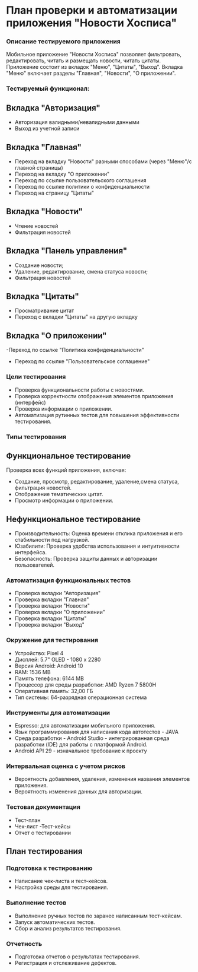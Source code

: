 # План проверки и автоматизации приложения "Новости Хосписа"

### Описание тестируемого приложения
Мобильное приложение "Новости Хосписа" позволяет фильтровать, редактировать, читать и размещать новости, читать цитаты. Приложение состоит из вкладок "Меню", "Цитаты", "Выход". Вкладка "Меню" включает разделы  "Главная", "Новости", "О приложении".
### Тестируемый функционал:
## Вкладка "Авторизация"
- Авторизация валидными/невалидными данными
- Выход из учетной записи
## Вкладка "Главная"
- Переход на вкладку "Новости" разными способами (через "Меню"/с главной страницы)
- Переход на вкладку "О приложении"
- Переход по ссылке пользовательского соглашения
- Переход по ссылке политики о конфиденциальности
- Переход на страницу "Цитаты"
## Вкладка "Новости"
- Чтение новостей
- Фильтрация новостей
## Вкладка "Панель управления"
- Создание новости;
- Удаление, редактирование, смена статуса новости;
- Фильтрация новостей
## Вкладка "Цитаты"
- Просматривание цитат
- Переход с вкладки "Цитаты" на другую вкладку
## Вкладка "О приложении"
-Переход по ссылке "Политика конфиденциальности"
- Переход по ссылке "Пользовательское соглашение"

### Цели тестирования
- Проверка функциональности работы с новостями.
- Проверка корректности отображения элементов приложения (интерфейс)
- Проверка информации о приложении.
- Автоматизация рутинных тестов для повышения эффективности тестирования.


 
### Типы тестирования


## Функциональное тестирование
Проверка всех функций приложения, включая:
- Создание, просмотр, редактирование, удаление,смена статуса, фильтрация новостей.
- Отображение тематических цитат.
- Просмотр информации о приложении.

## Нефункциональное тестирование
- Производительность: Оценка времени отклика приложения и его стабильности под нагрузкой.
- Юзабилити: Проверка удобства использования и интуитивности интерфейса.
- Безопасность: Проверка защиты данных и авторизации пользователей.

### Автоматизация функциональных тестов
- Проверка вкладки "Авторизация"
- Проверка вкладки "Главная"
- Проверка вкладки "Новости"
- Проверка вкладки "О приложении"
- Проверка вкладки "Цитаты"
- Проверка вкладки "Выход"

### Окружение для тестирования
- Устройство: Pixel 4
- Дисплей: 5.7" OLED - 1080 x 2280
- Версия Android: Android 10
- RAM: 1536 MB
- Память телефона: 6144 MB
- Процессор для среды разработки: AMD Ryzen 7 5800H
- Оперативная память: 32,00 ГБ
- Тип системы: 64-разрядная операционная система

### Инструменты для автоматизации
- Espresso: для автоматизации мобильного приложения.
- Язык программирования для написания кода автотестов - JAVA
- Среда разработки - Android Studio - интегрированная среда разработки (IDE) для работы с платформой Android.
- Android API 29 - изначальное требование к проекту

### Интервальная оценка с учетом рисков
- Вероятность добавления, удаления, изменения названия элементов приложения.
- Вероятность изменения данных для авторизации.
### Тестовая документация
- Тест-план
- Чек-лист
-Тест-кейсы
- Отчет о тестировании
## План тестирования

### Подготовка к тестированию
- Написание чек-листа и тест-кейсов.
- Настройка среды для тестирования.

### Выполнение тестов
- Выполнение ручных тестов по заранее написанным тест-кейсам.
- Запуск автоматических тестов.
- Сбор и анализ результатов тестирования.

### Отчетность
- Подготовка отчетов о результатах тестирования.
- Регистрация и отслеживание дефектов.